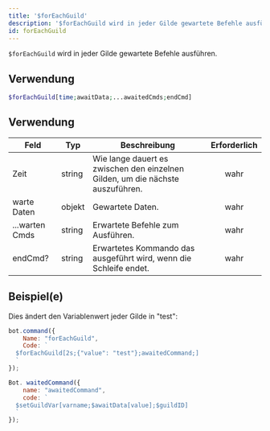 ```yaml
---
title: '$forEachGuild'
description: '$forEachGuild wird in jeder Gilde gewartete Befehle ausführen.'
id: forEachGuild
---
```


`$forEachGuild` wird in jeder Gilde gewartete Befehle ausführen.

## Verwendung

```php
$forEachGuild[time;awaitData;...awaitedCmds;endCmd]
```

## Verwendung

| Feld           | Typ    | Beschreibung                                                                   | Erforderlich |
| -------------- | ------ | ------------------------------------------------------------------------------ |:------------:|
| Zeit           | string | Wie lange dauert es zwischen den einzelnen Gilden, um die nächste auszuführen. |     wahr     |
| warte Daten    | objekt | Gewartete Daten.                                                               |     wahr     |
| ...warten Cmds | string | Erwartete Befehle zum Ausführen.                                               |     wahr     |
| endCmd?        | string | Erwartetes Kommando das ausgeführt wird, wenn die Schleife endet.              |     wahr     |

## Beispiel(e)

Dies ändert den Variablenwert jeder Gilde in "test":

```javascript
bot.command({
    Name: "forEachGuild",
    Code: `
  $forEachGuild[2s;{"value": "test"};awaitedCommand;]
  `
});

Bot. waitedCommand({
    name: "awaitedCommand",
    code: `
  $setGuildVar[varname;$awaitData[value];$guildID]
  `
});
```